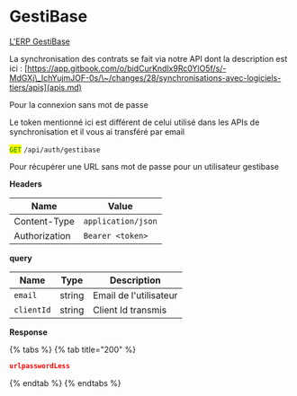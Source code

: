 # GestiBase

[L'ERP GestiBase](https://www.aimaira.fr/)

La synchronisation des contrats se fait via notre API dont la description est ici : [https://app.gitbook.com/o/bidCurKndlx9Rc0YlO5f/s/-MdGXj\_IchYujmJOF-0s/\~/changes/28/synchronisations-avec-logiciels-tiers/apis](apis.md)



Pour la connexion sans mot de passe



Le token mentionné ici est différent de celui utilisé dans les APIs de synchronisation et il vous ai transféré par email



<mark style="color:green;">`GET`</mark> `/api/auth/gestibase`

Pour récupérer une URL sans mot de passe pour un utilisateur gestibase

**Headers**

| Name          | Value              |
| ------------- | ------------------ |
| Content-Type  | `application/json` |
| Authorization | `Bearer <token>`   |

**query**

| Name       | Type   | Description            |
| ---------- | ------ | ---------------------- |
| `email`    | string | Email de l'utilisateur |
| `clientId` | string | Client Id transmis     |

**Response**

{% tabs %}
{% tab title="200" %}
```json
urlpasswordLess
```
{% endtab %}
{% endtabs %}
